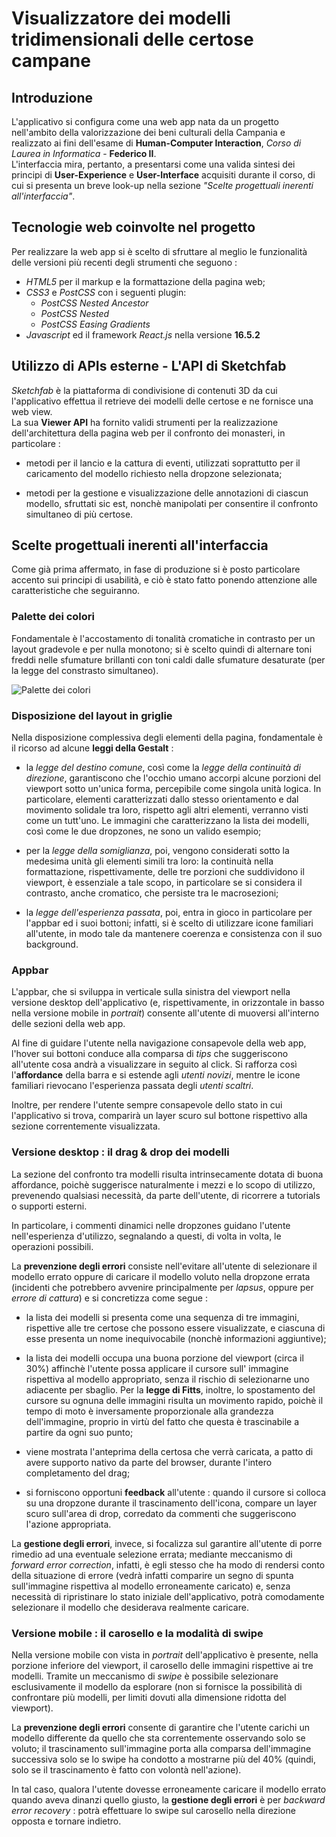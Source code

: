 # Visualizzatore dei modelli tridimensionali delle certose campane

## Introduzione

L'applicativo si configura come una web app nata da un progetto nell'ambito della valorizzazione dei beni culturali della Campania e realizzato ai fini dell'esame di **Human-Computer Interaction**, _Corso di Laurea in Informatica_ - **Federico II**.  
L'interfaccia mira, pertanto, a presentarsi come una valida sintesi dei principi di **User-Experience** e **User-Interface** acquisiti durante il corso, di cui si presenta un breve look-up nella sezione _"Scelte progettuali inerenti all'interfaccia"_. 

## Tecnologie web coinvolte nel progetto

Per realizzare la web app si è scelto di sfruttare al meglio le funzionalità delle versioni più recenti degli strumenti che seguono :

- _HTML5_ per il markup e la formattazione della pagina web;
- _CSS3_ e _PostCSS_ con i seguenti plugin:
  - _PostCSS Nested Ancestor_
  - _PostCSS Nested_
  - _PostCSS Easing Gradients_
- _Javascript_ ed il framework _React.js_ nella versione **16.5.2**

## Utilizzo di APIs esterne - L'API di Sketchfab

_Sketchfab_ è la piattaforma di condivisione di contenuti 3D da cui l'applicativo effettua il retrieve dei modelli delle certose e ne fornisce una web view.  
La sua **Viewer API** ha fornito validi strumenti per la realizzazione dell'architettura della pagina web per il confronto dei monasteri, in particolare :

- metodi per il lancio e la cattura di eventi, utilizzati soprattutto per il caricamento del modello richiesto nella dropzone selezionata;

- metodi per la gestione e visualizzazione delle annotazioni di ciascun modello, sfruttati sic est, nonchè manipolati per consentire il confronto simultaneo di più certose.

## Scelte progettuali inerenti all'interfaccia

Come già prima affermato, in fase di produzione si è posto particolare accento sui principi di usabilità, e ciò è stato fatto ponendo attenzione alle caratteristiche che seguiranno.

### Palette dei colori

Fondamentale è l'accostamento di tonalità cromatiche in contrasto per un layout gradevole e per nulla monotono; si è scelto quindi di alternare toni freddi nelle sfumature brillanti con toni caldi dalle sfumature desaturate (per la legge del constrasto simultaneo).

![Palette dei colori](https://coolors.co/export/png/2980b9-c78283-373737-c0b283-f4f4f4)

### Disposizione del layout in griglie

Nella disposizione complessiva degli elementi della pagina, fondamentale è il ricorso ad alcune **leggi della Gestalt** :

- la _legge del destino comune_, così come la _legge della continuità di direzione_, garantiscono che l'occhio umano accorpi alcune porzioni del viewport sotto un'unica forma, percepibile come singola unità logica. In particolare, elementi caratterizzati dallo stesso orientamento e dal movimento solidale tra loro, rispetto agli altri elementi, verranno visti come un tutt'uno. Le immagini che caratterizzano la lista dei modelli, così come le due dropzones, ne sono un valido esempio;

- per la _legge della somiglianza_, poi, vengono considerati sotto la medesima unità gli elementi simili tra loro: la continuità nella formattazione, rispettivamente, delle tre porzioni che suddividono il viewport, è essenziale a tale scopo, in particolare se si considera il contrasto, anche cromatico, che persiste tra le macrosezioni;
  
- la _legge dell'esperienza passata_, poi, entra in gioco in particolare per l'appbar ed i suoi bottoni; infatti, si è scelto di utilizzare icone familiari all'utente, in modo tale da mantenere coerenza e consistenza con il suo background.
  
### Appbar

L'appbar, che si sviluppa in verticale sulla sinistra del viewport nella versione desktop dell'applicativo (e, rispettivamente, in orizzontale in basso nella versione mobile in _portrait_) consente all'utente di muoversi all'interno delle sezioni della web app.

Al fine di guidare l'utente nella navigazione consapevole della web app, l'hover sui bottoni conduce alla comparsa di _tips_ che suggeriscono all'utente cosa andrà a visualizzare in seguito al click. Si rafforza così l'**affordance** della barra e si estende agli _utenti novizi_, mentre le icone familiari rievocano l'esperienza passata degli _utenti scaltri_.

Inoltre, per rendere l'utente sempre consapevole dello stato in cui l'applicativo si trova, comparirà un layer scuro sul bottone rispettivo alla sezione correntemente visualizzata.

### Versione desktop : il drag & drop dei modelli

La sezione del confronto tra modelli risulta intrinsecamente dotata di buona affordance, poichè suggerisce naturalmente i mezzi e lo scopo di utilizzo, prevenendo qualsiasi necessità, da parte dell'utente, di ricorrere a tutorials o supporti esterni.

In particolare, i commenti dinamici nelle dropzones guidano l'utente nell'esperienza d'utilizzo, segnalando a questi, di volta in volta, le operazioni possibili.

La **prevenzione degli errori** consiste nell'evitare all'utente di selezionare il modello errato oppure di caricare il modello voluto nella dropzone errata (incidenti che potrebbero avvenire principalmente per _lapsus_, oppure per _errore di cattura_) e si concretizza come segue :

- la lista dei modelli si presenta come una sequenza di tre immagini, rispettive alle tre certose che possono essere visualizzate, e ciascuna di esse presenta un nome inequivocabile (nonchè informazioni aggiuntive);

- la lista dei modelli occupa una buona porzione del viewport (circa il 30%) affinchè l'utente possa applicare il cursore sull' immagine rispettiva al modello appropriato, senza il rischio di selezionarne uno adiacente per sbaglio. Per la **legge di Fitts**, inoltre, lo spostamento del cursore su ognuna delle immagini risulta un movimento rapido, poichè il tempo di moto è inversamente proporzionale alla grandezza dell'immagine, proprio in virtù del fatto che questa è trascinabile a partire da ogni suo punto;

- viene mostrata l'anteprima della certosa che verrà caricata, a patto di avere supporto nativo da parte del browser, durante l'intero completamento del drag;

- si forniscono opportuni **feedback** all'utente : quando il cursore si colloca su una dropzone durante il trascinamento dell'icona, compare un layer scuro sull'area di drop, corredato da commenti che suggeriscono l'azione appropriata.

La **gestione degli errori**, invece, si focalizza sul garantire all'utente di porre rimedio ad una eventuale selezione errata; mediante meccanismo di _forward error correction_, infatti, è egli stesso che ha modo di rendersi conto della situazione di errore (vedrà infatti comparire un segno di spunta sull'immagine rispettiva al modello erroneamente caricato) e, senza necessità di ripristinare lo stato iniziale dell'applicativo, potrà comodamente selezionare il modello che desiderava realmente caricare.

### Versione mobile : il carosello e la modalità di swipe

Nella versione mobile con vista in _portrait_ dell'applicativo è presente, nella porzione inferiore del viewport, il carosello delle immagini rispettive ai tre modelli.
Tramite un meccanismo di _swipe_ è possibile selezionare esclusivamente il modello da esplorare (non si fornisce la possibilità di confrontare più modelli, per limiti dovuti alla dimensione ridotta del viewport).

La **prevenzione degli errori** consente di garantire che l'utente carichi un modello differente da quello che sta correntemente osservando solo se voluto; il trascinamento sull'immagine porta alla comparsa dell'immagine successiva solo se lo swipe ha condotto a mostrarne più del 40% (quindi, solo se il trascinamento è fatto con volontà nell'azione).

In tal caso, qualora l'utente dovesse erroneamente caricare il modello errato quando aveva dinanzi quello giusto, la **gestione degli errori** è per _backward error recovery_ : potrà effettuare lo swipe sul carosello nella direzione opposta e tornare indietro.